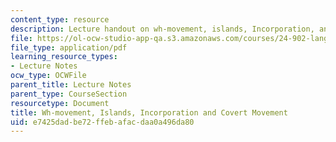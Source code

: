 ```yaml
---
content_type: resource
description: Lecture handout on wh-movement, islands, Incorporation, and covert movement.
file: https://ol-ocw-studio-app-qa.s3.amazonaws.com/courses/24-902-language-and-its-structure-ii-syntax-fall-2003/e7425dadbe72ffebafacdaa0a496da80_12_1wh_3.pdf
file_type: application/pdf
learning_resource_types:
- Lecture Notes
ocw_type: OCWFile
parent_title: Lecture Notes
parent_type: CourseSection
resourcetype: Document
title: Wh-movement, Islands, Incorporation and Covert Movement
uid: e7425dad-be72-ffeb-afac-daa0a496da80
---
```

